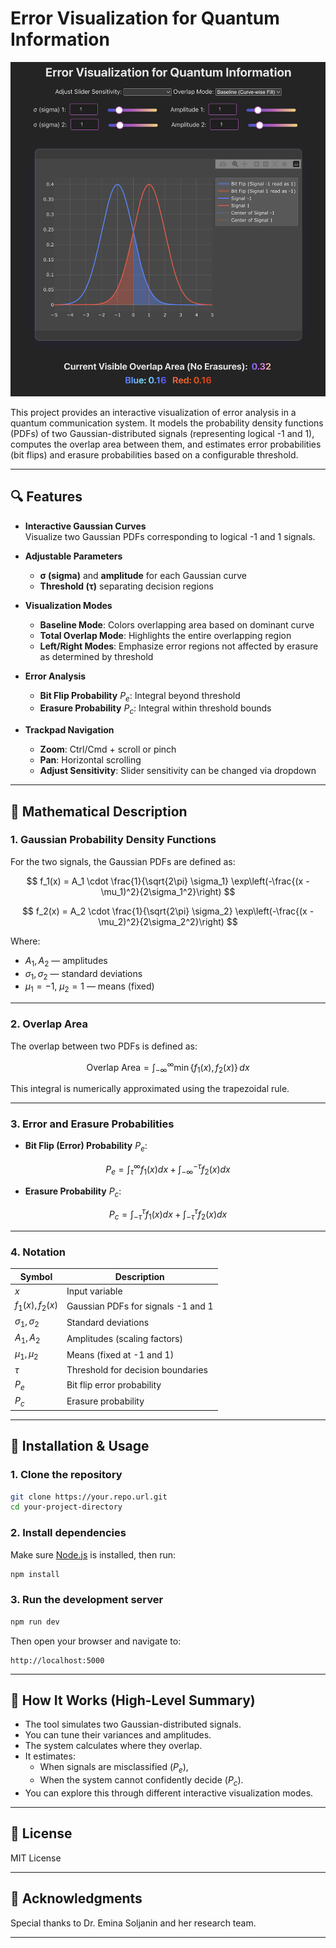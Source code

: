 # Error Visualization for Quantum Information

![Quantum Error Visualization](quantum-error-viz.png)

This project provides an interactive visualization of error analysis in a quantum communication system. It models the probability density functions (PDFs) of two Gaussian-distributed signals (representing logical -1 and 1), computes the overlap area between them, and estimates error probabilities (bit flips) and erasure probabilities based on a configurable threshold.

---

## 🔍 Features

- **Interactive Gaussian Curves**  
  Visualize two Gaussian PDFs corresponding to logical -1 and 1 signals.

- **Adjustable Parameters**  
  - **σ (sigma)** and **amplitude** for each Gaussian curve  
  - **Threshold (τ)** separating decision regions

- **Visualization Modes**  
  - **Baseline Mode**: Colors overlapping area based on dominant curve  
  - **Total Overlap Mode**: Highlights the entire overlapping region  
  - **Left/Right Modes**: Emphasize error regions not affected by erasure as determined by threshold

- **Error Analysis**  
  - **Bit Flip Probability** $P_e$: Integral beyond threshold  
  - **Erasure Probability** $P_c$: Integral within threshold bounds

- **Trackpad Navigation**  
  - **Zoom**: Ctrl/Cmd + scroll or pinch  
  - **Pan**: Horizontal scrolling  
  - **Adjust Sensitivity**: Slider sensitivity can be changed via dropdown

---

## 🧮 Mathematical Description

### 1. Gaussian Probability Density Functions

For the two signals, the Gaussian PDFs are defined as:

$$
f_1(x) = A_1 \cdot \frac{1}{\sqrt{2\pi} \sigma_1} \exp\left(-\frac{(x - \mu_1)^2}{2\sigma_1^2}\right)
$$

$$
f_2(x) = A_2 \cdot \frac{1}{\sqrt{2\pi} \sigma_2} \exp\left(-\frac{(x - \mu_2)^2}{2\sigma_2^2}\right)
$$

Where:

- $A_1, A_2$ — amplitudes  
- $\sigma_1, \sigma_2$ — standard deviations  
- $\mu_1 = -1$, $\mu_2 = 1$ — means (fixed)

---

### 2. Overlap Area

The overlap between two PDFs is defined as:

$$
\text{Overlap Area} = \int_{-\infty}^{\infty} \min\left\{ f_1(x), f_2(x) \right\} \, dx
$$


This integral is numerically approximated using the trapezoidal rule.

---

### 3. Error and Erasure Probabilities

- **Bit Flip (Error) Probability** $P_e$:

$$
P_e = \int_{\tau}^{\infty} f_1(x) dx + \int_{-\infty}^{-\tau} f_2(x) dx
$$

- **Erasure Probability** $P_c$:

$$
P_c = \int_{-\tau}^{\tau} f_1(x) dx + \int_{-\tau}^{\tau} f_2(x) dx
$$

---

### 4. Notation

| Symbol       | Description                                |
|--------------|--------------------------------------------|
| $x$          | Input variable                             |
| $f_1(x), f_2(x)$ | Gaussian PDFs for signals -1 and 1     |
| $\sigma_1, \sigma_2$ | Standard deviations                |
| $A_1, A_2$   | Amplitudes (scaling factors)               |
| $\mu_1, \mu_2$ | Means (fixed at -1 and 1)                |
| $\tau$       | Threshold for decision boundaries          |
| $P_e$        | Bit flip error probability                 |
| $P_c$        | Erasure probability                        |

---

## 🚀 Installation & Usage

### 1. Clone the repository

```bash
git clone https://your.repo.url.git
cd your-project-directory
```

### 2. Install dependencies

Make sure [Node.js](https://nodejs.org/) is installed, then run:

```bash
npm install
```

### 3. Run the development server

```bash
npm run dev
```

Then open your browser and navigate to:

```
http://localhost:5000
```

---

## 🧠 How It Works (High-Level Summary)

- The tool simulates two Gaussian-distributed signals.
- You can tune their variances and amplitudes.
- The system calculates where they overlap.
- It estimates:
  - When signals are misclassified ($P_e$),
  - When the system cannot confidently decide ($P_c$).
- You can explore this through different interactive visualization modes.

---

## 📘 License

MIT License

---

## 💬 Acknowledgments

Special thanks to Dr. Emina Soljanin and her research team.

---
